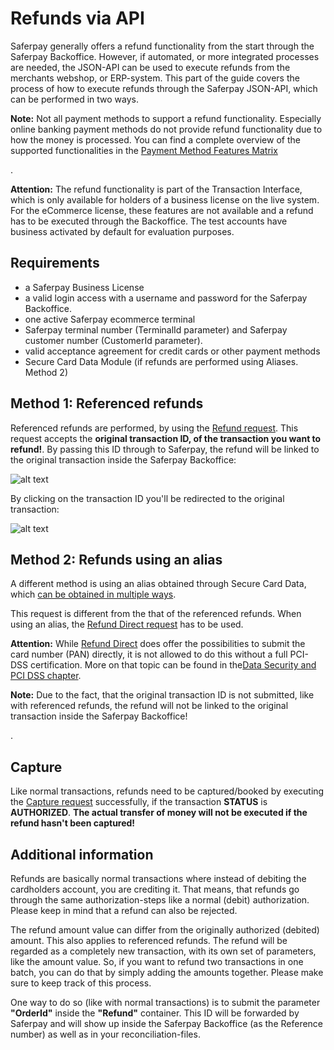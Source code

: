 # Refunds via API
Saferpay generally offers a refund functionality from the start through the Saferpay Backoffice.
However, if automated, or more integrated processes are needed, the JSON-API can be used to execute refunds from the merchants webshop, or ERP-system. This part of the guide covers the process of how to execute refunds through the Saferpay JSON-API, which can be performed in two ways.

<div class="info">
  <p><strong>Note:</strong> Not all payment methods to support a refund functionality. Especially online banking payment methods do not provide refund functionality due to how the money is processed. You can find a complete overview of the supported functionalities in the <a href="https://saferpay.github.io/sndbx/#pm-functions">Payment Method Features Matrix</a></p>.
</div>

<div class="warning">
  <p><strong>Attention:</strong> The refund functionality is part of the Transaction Interface, which is only available for holders of a business license on the live system. For the eCommerce license, these features are not available and a refund has to be executed through the Backoffice. The test accounts have business activated by default for evaluation purposes.</p>
</div>

## <a name="refund-req"></a> Requirements

*	a Saferpay Business License
*	a valid login access with a username and password for the Saferpay Backoffice.
*	one active Saferpay ecommerce terminal
*	Saferpay terminal number (TerminalId parameter) and Saferpay customer number (CustomerId parameter).
*	valid acceptance agreement for credit cards or other payment methods
*	Secure Card Data Module (if refunds are performed using Aliases. Method 2)

## <a name="refund-reference"></a> Method 1: Referenced refunds

Referenced refunds are performed, by using the [Refund request](https://saferpay.github.io/jsonapi/index.html#Payment_v1_Transaction_Refund). This request accepts the **original transaction ID, of the transaction you want to refund!**. By passing this ID through to Saferpay, the refund will be linked to the original transaction inside the Saferpay Backoffice:

![alt text](https://raw.githubusercontent.com/saferpay/sndbx/master/images/refund.PNG "Refund")

By clicking on the transaction ID you'll be redirected to the original transaction:

![alt text](https://raw.githubusercontent.com/saferpay/sndbx/master/images/refund_trx.PNG "Refunded Transaction")

<div style="display: none;">
  
### Try it out

You can try it out, by first doing a complete (including the Capture!) transaction, by using the PaymentPage, or Transaction Interface.
The refund-option will be displayed, after the Capture has been executed!


<a href="https://saferpay.github.io/sndbx/pp_demo.html" class="demobtn">Start with the Payment Page</a><br />
<a href="https://saferpay.github.io/sndbx/trx_demo.html" class="demobtn">Start with the Transaction Interface</a><br />

</div>

## <a name="refund-alias"></a> Method 2: Refunds using an alias

A different method is using an alias obtained through Secure Card Data, which [can be obtained in multiple ways](https://saferpay.github.io/sndbx/scd.html).

This request is different from the that of the referenced refunds. When using an alias, the [Refund Direct request](https://saferpay.github.io/jsonapi/index.html#Payment_v1_Transaction_RefundDirect) has to be used.

<div class="danger">
  <p><strong>Attention:</strong> While <a href="https://saferpay.github.io/jsonapi/index.html#Payment_v1_Transaction_RefundDirect">Refund Direct</a> does offer the possibilities to submit the card number (PAN) directly, it is not allowed to do this without a full PCI-DSS certification. More on that topic can be found in the<a href="https://saferpay.github.io/sndbx/index.html#pci">Data Security and PCI DSS chapter</a>. </p>
</div>

<div class="info">
  <p><strong>Note:</strong> Due to the fact, that the original transaction ID is not submitted, like with referenced refunds, the refund will not be linked to the original transaction inside the Saferpay Backoffice!</p>. 
</div>

<div style="display: none;">

### Try it out

You can try it out, by first doing a complete (including the Capture!) transaction, by using the PaymentPage, Transaction Interface, or the Secure Alias Store. The refund-option will be displayed, after the Capture has been executed!

<div class="info">
  <p><strong>Note:</strong> You have to set the <strong>RegisterAlias</strong> container, to create the Alias needed for this, when using <a href="https://saferpay.github.io/jsonapi/#Payment_v1_PaymentPage_Initialize">PaymentPage Initialize</a>, or <a href="https://saferpay.github.io/jsonapi/#Payment_v1_Transaction_Authorize">Transaction Authorize</a>!</p> 
</div>

<a href="https://saferpay.github.io/sndbx/pp_demo.html" class="demobtn">Start with the Payment Page</a><br />
<a href="https://saferpay.github.io/sndbx/trx_demo.html" class="demobtn">Start with the Transaction Interface</a><br />
<a href="https://saferpay.github.io/sndbx/scd_demo.html" class="demobtn">Start with the Secure Alias Store</a><br />

</div>

## <a name="refund-capture"></a> Capture

Like normal transactions, refunds need to be captured/booked by executing the [Capture request](https://saferpay.github.io/jsonapi/index.html#Payment_v1_Transaction_Capture) successfully, if the transaction **STATUS** is **AUTHORIZED**. **The actual transfer of money will not be executed if the refund hasn't been captured!**

## <a name="refund-info"></a> Additional information

Refunds are basically normal transactions where instead of debiting the cardholders account, you are crediting it. That means, that refunds go through the same authorization-steps like a normal (debit) authorization. Please keep in mind that a refund can also be rejected.

The refund amount value can differ from the originally authorized (debited) amount. This also applies to referenced refunds. The refund will be regarded as a completely new transaction, with its own set of parameters, like the amount value. So, if you want to refund two transactions in one batch, you can do that by simply adding the amounts together. Please make sure to keep track of this process.

One way to do so (like with normal transactions) is to submit the parameter **"OrderId"** inside the **"Refund"** container. This ID will be forwarded by Saferpay and will show up inside the Saferpay Backoffice (as the Reference number) as well as in your reconciliation-files.
